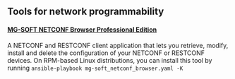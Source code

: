 ## Tools for network programmability

#### [MG-SOFT NETCONF Browser Professional Edition](https://www.mg-soft.si/mgNetConfBrowser.html) 
A NETCONF and RESTCONF client application that lets you retrieve, modify, install and delete the configuration of your NETCONF or RESTCONF devices. On RPM-based Linux distributions, you can install this tool by running 
`ansible-playbook mg-soft_netconf_browser.yaml -K`